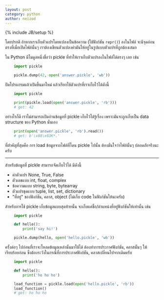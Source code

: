 ```yaml
---
layout: post
category: python
author: neizod
---
```

{% include JB/setup %}

โดยปรกติ ถ้าหากเราเก็บตัวแปรโดยแปลงเป็นข้อความ (ใช้ฟังก์ชัน `repr()`) ลงในไฟล์ จะมีจุดอ่อนตรงที่เมื่อเปิดไฟล์นั้นๆ เราต้องเขียนตัวแปลงค่ามันให้อยู่ในรูปแบบตัวแปรที่ถูกต้องเสมอ

ใน Python มีโมดูลหนึ่งชื่อว่า pickle ที่ทำให้เราเก็บตัวแปรลงในไฟล์ได้ตรงๆ เลย เช่น

```python
    import pickle

    pickle.dump(42, open('answer.pickle', 'wb'))
```

ปิดโปรแกรมแล้วเปิดขึ้นมาใหม่ แล้วเรียกใช้ตัวแปรที่เราเก็บไว้ได้ดังนี้

```python
    import pickle

    print(pickle.load(open('answer.pickle', 'rb')))
    # get: 42
```

อย่างไรก็ดี เราไม่สามารถเปิดอ่านข้อมูลที่ pickle เก็บไว้ได้รู้เรื่อง เพราะมันจะถูกเก็บเป็น data structure ของ Python นั่นเอง

```python
    print(open('answer.pickle', 'rb').read())
    # get: b'\x80\x03K*.'
```

ที่สำคัญที่สุดคือ การ load ข้อมูลจากไฟล์ที่โดน pickle ไปนั้น ต้องมั่นใจว่าไฟล์นั้นๆ ปลอดภัยจริงนะครับ

---

สำหรับข้อมูลที่ pickle สามารถจัดเก็บไว้ได้ มีดังนี้

- ค่าตัวแปร None, True, False
- ตัวเลขแบบ int, float, complex
- ข้อความแบบ string, byte, bytearray
- ตัวแปรชุดแบบ tuple, list, set, dictionary
- "ที่อยู่" ของฟังก์ชัน, คลาส, object (ไม่เก็บ code ในฟังก์ชันให้นะครับ)

สำหรับการใช้ pickle เก็บข้อมูลแบบสุดท้ายนั้น จะเก็บแค่ชื่อ/ตำแหน่งที่อยู่ฟังก์ชันให้เท่านั้น เช่น

```python
    import pickle

    def hello():
        print('say hi!')

    pickle.dump(hello, open('hello.pickle', 'wb'))
```

ครั้งต่อๆ ไปก่อนที่เราจะโหลดข้อมูลเหล่านั้นมาใช้ได้ ต้องทำการประกาศฟังก์ชัน, คลาสนั้นๆ ให้เรียบร้อยก่อน ซึ่งต้องระวังในกรณีที่การประกาศฟังก์ชัน, คลาสเปลี่ยนไปจากเดิมครับ

```python
    import pickle

    def hello():
        print('ho ho ho')

    load_function = pickle.load(open('hello.pickle', 'rb'))
    load_function()
    # get: ho ho ho
```
